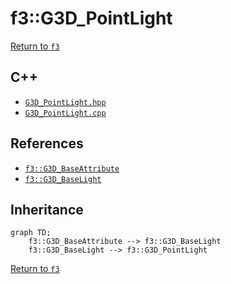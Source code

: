 # f3::G3D_PointLight

[Return to `f3`](/docs/f3.md)

## C++

- [`G3D_PointLight.hpp`](/c++/include/G3D_PointLight.hpp)
- [`G3D_PointLight.cpp`](/c++/source/G3D_PointLight.cpp)

## References

- [`f3::G3D_BaseAttribute`](/docs/f3/G3D_BaseAttribute.md)
- [`f3::G3D_BaseLight`](/docs/f3/G3D_BaseLight.md)

## Inheritance

```mermaid
graph TD;
    f3::G3D_BaseAttribute --> f3::G3D_BaseLight
    f3::G3D_BaseLight --> f3::G3D_PointLight
```

[Return to `f3`](/docs/f3.md)